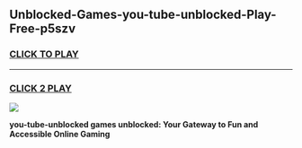 
## Unblocked-Games-you-tube-unblocked-Play-Free-p5szv
<h3>
<a href="https://premium76.site?title=you-tube-unblocked&ref=21A">CLICK TO PLAY</a></h3>
<hr>

<h3>
<a href="https://premium76.site?title=you-tube-unblocked&ref=21A">CLICK 2 PLAY</a>
  
</h3>

<a href="https://premium76.site?title=you-tube-unblocked&ref=21A"><img src="https://clearcache.store/games.png"></a>


**you-tube-unblocked games unblocked: Your Gateway to Fun and Accessible Online Gaming**

